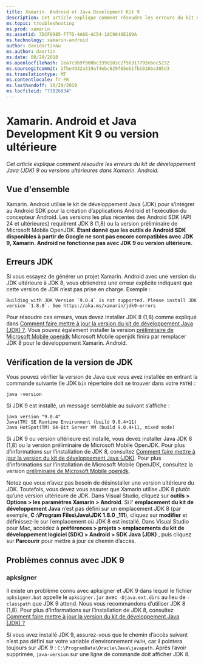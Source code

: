```yaml
---
title: Xamarin. Android et Java Development Kit 9
description: Cet article explique comment résoudre les erreurs du kit de développement Java (JDK) 9 ou versions ultérieures dans Xamarin. Android.
ms.topic: troubleshooting
ms.prod: xamarin
ms.assetid: 7DCF0985-F77D-4A68-AC54-10C9846E189A
ms.technology: xamarin-android
author: davidortinau
ms.author: daortin
ms.date: 08/29/2018
ms.openlocfilehash: 2ea7c9b9f900bc339d183c2f5b317792ebec5232
ms.sourcegitcommit: 2fbe4932a319af4ebc829f65eb1fb1816ba305d3
ms.translationtype: MT
ms.contentlocale: fr-FR
ms.lasthandoff: 10/29/2019
ms.locfileid: "73026834"
---
```

# <a name="xamarinandroid-and-java-development-kit-9-or-later"></a>Xamarin. Android et Java Development Kit 9 ou version ultérieure

_Cet article explique comment résoudre les erreurs du kit de développement Java (JDK) 9 ou versions ultérieures dans Xamarin. Android._

## <a name="overview"></a>Vue d'ensemble

Xamarin. Android utilise le kit de développement Java (JDK) pour s’intégrer au Android SDK pour la création d’applications Android et l’exécution du concepteur Android. Les versions les plus récentes des Android SDK (API 24 et ultérieures) requièrent JDK 8 (1,8) ou la version préliminaire de Microsoft Mobile OpenJDK. **Étant donné que les outils de Android SDK disponibles à partir de Google ne sont pas encore compatibles avec JDK 9, Xamarin. Android ne fonctionne pas avec JDK 9 ou version ultérieure.**

## <a name="jdk-errors"></a>Erreurs JDK

Si vous essayez de générer un projet Xamarin. Android avec une version du JDK ultérieure à JDK 8, vous obtiendrez une erreur explicite indiquant que cette version de JDK n’est pas prise en charge. Exemple :

```shell
Building with JDK Version `9.0.4` is not supported. Please install JDK version `1.8.0`. See https://aka.ms/xamarin/jdk9-errors
```

Pour résoudre ces erreurs, vous devez installer JDK 8 (1,8) comme expliqué dans [Comment faire mettre à jour la version du kit de développement Java (JDK) ?](~/android/troubleshooting/questions/update-jdk.md).
Vous pouvez également installer la version [préliminaire de Microsoft Mobile openjdk](~/android/get-started/installation/openjdk.md) Microsoft Mobile openjdk finira par remplacer JDK 8 pour le développement Xamarin. Android.

## <a name="checking-the-jdk-version"></a>Vérification de la version de JDK

Vous pouvez vérifier la version de Java que vous avez installée en entrant la commande suivante (le JDK `bin` répertoire doit se trouver dans votre `PATH`) :

```shell
java -version
```

Si JDK 9 est installé, un message semblable au suivant s’affiche :

```shell
java version "9.0.4"
Java(TM) SE Runtime Environment (build 9.0.4+11)
Java HotSpot(TM) 64-Bit Server VM (build 9.0.4+11, mixed mode)
```

Si JDK 9 ou version ultérieure est installé, vous devez installer Java JDK 8 (1,8) ou la version préliminaire de Microsoft Mobile OpenJDK. Pour plus d’informations sur l’installation de JDK 8, consultez [Comment faire mettre à jour la version du kit de développement Java (JDK)](~/android/troubleshooting/questions/update-jdk.md). Pour plus d’informations sur l’installation de Microsoft Mobile OpenJDK, consultez la version [préliminaire de Microsoft Mobile openjdk](~/android/get-started/installation/openjdk.md).

Notez que vous n’avez pas besoin de désinstaller une version ultérieure du JDK. Toutefois, vous devez vous assurer que Xamarin utilise JDK 8 plutôt qu’une version ultérieure de JDK. Dans Visual Studio, cliquez sur **outils > Options > les paramètres Xamarin > Android**. Si l' **emplacement du kit de développement Java** n’est pas défini sur un emplacement JDK 8 (par exemple, **C :\\Program Files\\Java\\JDK 1.8.0 _111**), cliquez sur **modifier** et définissez-le sur l’emplacement où JDK 8 est installé. Dans Visual Studio pour Mac, accédez à **préférences > projets > emplacements du kit de développement logiciel (SDK) > Android > SDK Java (JDK)** , puis cliquez sur **Parcourir** pour mettre à jour ce chemin d’accès.

## <a name="known-issues-with-jdk-9"></a>Problèmes connus avec JDK 9

### <a name="apksigner"></a>apksigner

Il existe un problème connu avec apksigner et JDK 9 dans lequel le fichier `apksigner.bat` appelle le `apksigner.jar` avec `-Djava.ext.dirs` au lieu de `-classpath` que JDK 9 attend. Nous vous recommandons d’utiliser JDK 8 (1,8). Pour plus d’informations sur l’installation de JDK 8, consultez [Comment faire mettre à jour la version du kit de développement Java (JDK) ?](~/android/troubleshooting/questions/update-jdk.md)

Si vous avez installé JDK 9, assurez-vous que le chemin d’accès suivant n’est pas défini sur votre variable d’environnement `PATH`, car il pointera toujours sur JDK 9 : `C:\ProgramData\Oracle\Java\javapath`. Après l’avoir supprimée, `java-version` sur une ligne de commande doit afficher JDK 8.
